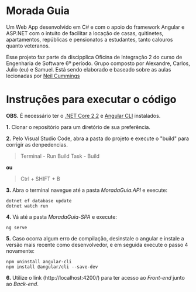 # Morada Guia

Um Web App desenvolvido em C# e com o apoio do framework Angular e ASP.NET com o intuito de facilitar a locação de casas, quitinetes, apartamentos, repúblicas e pensionatos a estudantes, tanto calouros quanto veteranos.

Esse projeto faz parte da discipplica Oficina de Integração 2 do curso de Engenharia de Software 6º período. Grupo composto por Alexandre, Carlos, Julio (eu) e Samuel. Está sendo elaborado e baseado sobre as aulas lecionadas por [Neil Cummings](https://github.com/TryCatchLearn)

# Instruções para executar o código

**OBS.** É necessário ter o [.NET Core 2.2](https://dotnet.microsoft.com/download/dotnet-core/2.2) e [Angular CLI](https://cli.angular.io/) instalados.

**1.** Clonar o repositório para um diretório de sua preferência.

**2.** Pelo Visual Studio Code, abra a pasta do projeto e execute o "build" para corrigir as denpedencias.

> Terminal - Run Build Task - Build

  **ou** 

> Ctrl + SHIFT + B


**3.** Abra o terminal navegue até a pasta *MoradaGuia.API* e execute:
```
dotnet ef database update
dotnet watch run
```

**4.** Vá até a pasta *MoradaGuia-SPA* e execute:
```
ng serve
```

**5.** Caso ocorra algum erro de compilação, desinstale o angular e instale a versão mais recente como desenvolvedor, e em seguida execute o passo 4 novamente:
```
npm uninstall angular-cli
npm install @angular/cli --save-dev
```

**6.** Utilize o link (http://localhost:4200/) para ter acesso ao *Front-end* junto ao *Back-end*.
